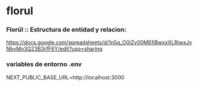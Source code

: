 # florul

### Florül :: Estructura de entidad y relacion:

https://docs.google.com/spreadsheets/d/1n5q_O0iZy00MEfiBwxxXLRjwxJvNbyMn3Q23B3rfF6Y/edit?usp=sharing

### variables de entorno .env

NEXT_PUBLIC_BASE_URL=http://localhost:3000
